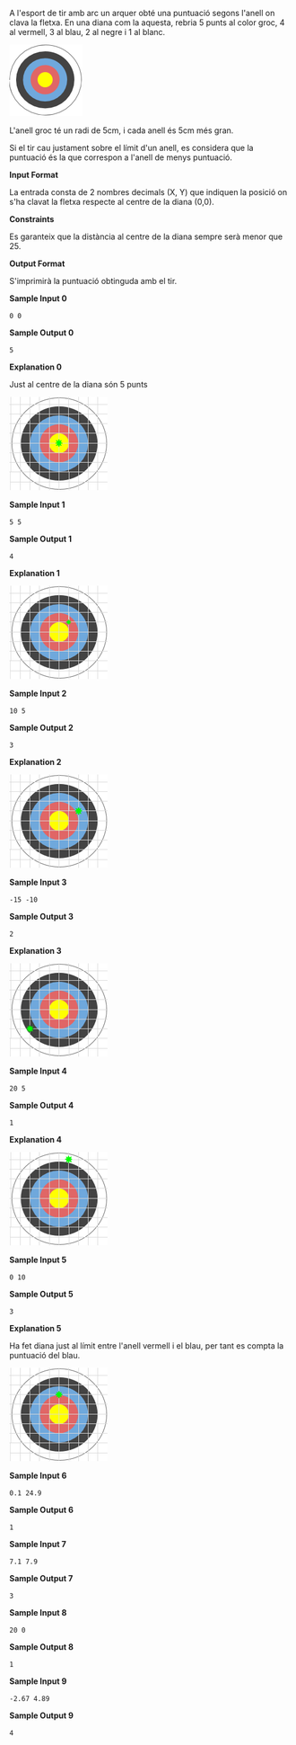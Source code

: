 A l'esport de tir amb arc un arquer obté una puntuació segons l'anell on
clava la fletxa. En una diana com la aquesta, rebria 5 punts al color
groc, 4 al vermell, 3 al blau, 2 al negre i 1 al blanc.

![image](1556184434-7bc003fe3f-diana2.png)

L'anell groc té un radi de 5cm, i cada anell és 5cm més gran.

Si el tir cau justament sobre el límit d'un anell, es considera que la
puntuació és la que correspon a l'anell de menys puntuació.

**Input Format**

La entrada consta de 2 nombres decimals (X, Y) que indiquen la posició
on s'ha clavat la fletxa respecte al centre de la diana (0,0).

**Constraints**

Es garanteix que la distància al centre de la diana sempre serà menor
que 25.

**Output Format**

S'imprimirà la puntuació obtinguda amb el tir.

**Sample Input 0**

    0 0

**Sample Output 0**

``` 
5
```

**Explanation 0**

Just al centre de la diana són 5 punts

![image](1556185042-320aa99307-diana6.png)

**Sample Input 1**

    5 5

**Sample Output 1**

``` 
4
```

**Explanation 1**

![image](1556185014-65faba0237-diana4.png)

**Sample Input 2**

    10 5

**Sample Output 2**

``` 
3
```

**Explanation 2**

![image](1556185253-09358173da-diana7.png)

**Sample Input 3**

    -15 -10

**Sample Output 3**

``` 
2
```

**Explanation 3**

![image](1556185387-2c54f88dc5-diana8.png)

**Sample Input 4**

    20 5

**Sample Output 4**

``` 
1
```

**Explanation 4**

![image](1556185446-428aa40768-diana9.png)

**Sample Input 5**

    0 10

**Sample Output 5**

``` 
3
```

**Explanation 5**

Ha fet diana just al límit entre l'anell vermell i el blau, per tant es
compta la puntuació del blau.

![image](1556185553-25bfa5ae8c-diana10.png)

**Sample Input 6**

    0.1 24.9

**Sample Output 6**

``` 
1
```

**Sample Input 7**

    7.1 7.9

**Sample Output 7**

``` 
3
```

**Sample Input 8**

    20 0

**Sample Output 8**

``` 
1
```

**Sample Input 9**

    -2.67 4.89

**Sample Output 9**

``` 
4
```
